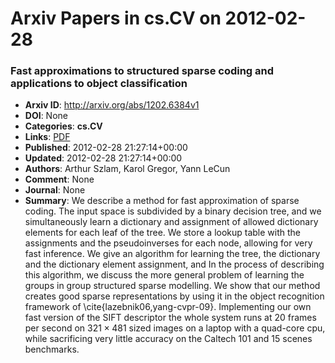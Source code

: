 # Arxiv Papers in cs.CV on 2012-02-28
### Fast approximations to structured sparse coding and applications to object classification
- **Arxiv ID**: http://arxiv.org/abs/1202.6384v1
- **DOI**: None
- **Categories**: **cs.CV**
- **Links**: [PDF](http://arxiv.org/pdf/1202.6384v1)
- **Published**: 2012-02-28 21:27:14+00:00
- **Updated**: 2012-02-28 21:27:14+00:00
- **Authors**: Arthur Szlam, Karol Gregor, Yann LeCun
- **Comment**: None
- **Journal**: None
- **Summary**: We describe a method for fast approximation of sparse coding. The input space is subdivided by a binary decision tree, and we simultaneously learn a dictionary and assignment of allowed dictionary elements for each leaf of the tree. We store a lookup table with the assignments and the pseudoinverses for each node, allowing for very fast inference. We give an algorithm for learning the tree, the dictionary and the dictionary element assignment, and In the process of describing this algorithm, we discuss the more general problem of learning the groups in group structured sparse modelling. We show that our method creates good sparse representations by using it in the object recognition framework of \cite{lazebnik06,yang-cvpr-09}. Implementing our own fast version of the SIFT descriptor the whole system runs at 20 frames per second on $321 \times 481$ sized images on a laptop with a quad-core cpu, while sacrificing very little accuracy on the Caltech 101 and 15 scenes benchmarks.



